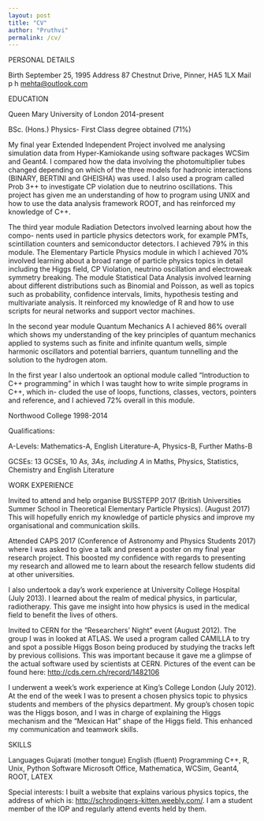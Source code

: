```yaml
---
layout: post
title: "CV"
author: "Pruthvi"
permalink: /cv/
---
```


PERSONAL DETAILS 	

Birth                    September  25, 1995
Address               87 Chestnut Drive, Pinner,  HA5 1LX
Mail                    p h mehta@outlook.com


EDUCATION 	

Queen Mary University of London                                                  2014-present



BSc. (Hons.)  Physics- First  Class degree obtained  (71%)


My final year Extended Independent Project  involved  me analysing  simulation  data from Hyper-Kamiokande using software packages WCSim and Geant4.  I compared  how the  data  involving the  photomultiplier tubes  changed  depending  on which of the  three models for hadronic  interactions (BINARY,  BERTINI and GHEISHA)  was used. I also used a program  called Prob 3++ to investigate CP violation due to neutrino  oscillations. This project  has given me an understanding of how to program  using UNIX and how to use the data  analysis framework ROOT,  and has reinforced  my knowledge of C++.


The third  year module Radiation Detectors  involved learning  about  how the compo- nents  used in particle  physics detectors  work, for example PMTs,  scintillation counters and  semiconductor detectors. I achieved  79% in this  module.  The  Elementary Particle Physics module in which I achieved 70% involved learning about a broad range of particle physics topics in detail  including the Higgs field, CP Violation,  neutrino  oscillation and electroweak symmetry  breaking.  The module Statistical Data  Analysis involved learning about  different distributions such  as Binomial  and  Poisson,  as well as topics  such  as probability, confidence intervals,  limits,  hypothesis  testing  and multivariate analysis.  It reinforced  my knowledge of R and  how to use scripts  for neural  networks  and  support vector machines.


In the second year module Quantum Mechanics A I achieved 86% overall which shows my understanding of the  key principles  of quantum mechanics  applied  to systems  such as finite and infinite quantum wells, simple harmonic  oscillators  and potential barriers, quantum tunnelling  and the solution  to the hydrogen  atom.


In the  first  year  I also undertook an  optional  module  called “Introduction to  C++ programming” in which I was taught how to write simple programs  in C++, which in- cluded the use of loops, functions,  classes, vectors, pointers  and reference, and I achieved
72% overall in this module.


Northwood College                                                                          1998-2014



Qualifications:


A-Levels:    Mathematics-A, English Literature-A, Physics-B,  Further Maths-B


GCSEs: 	13 GCSEs, 10 A*s, 3As, including A* in Maths,  Physics,  Statistics, Chemistry  and English Literature


WORK EXPERIENCE 	

Invited  to attend and help organise BUSSTEPP 2017 (British  Universities  Summer School in Theoretical Elementary Particle Physics).  (August  2017) This will hopefully enrich my knowledge of particle  physics and improve my organisational and communication  skills.


Attended CAPS  2017 (Conference  of Astronomy  and Physics  Students 2017) where I was asked to give a talk  and present a poster  on my final year research  project.  This boosted  my confidence with regards  to presenting  my research  and allowed me to learn about  the research  fellow students did at other  universities.


I also undertook a day’s work experience at University  College Hospital  (July  2013). I learned  about  the realm of medical physics, in particular, radiotherapy. This gave me insight into how physics is used in the medical field to benefit the lives of others.


Invited  to CERN  for the “Researchers’  Night”  event (August  2012). The group I was in looked at ATLAS. We used a program  called CAMILLA to try  and spot a possible Higgs Boson being produced  by studying  the tracks  left by previous collisions. This
was important because it gave me a glimpse of the actual  software used by scientists  at
CERN.  Pictures of the event can be found here: http://cds.cern.ch/record/1482106


I underwent a week’s work experience at King’s College London (July  2012). At the end of the week I was to present a chosen physics topic to physics students and members of the physics department. My group’s chosen topic was the Higgs boson, and I was in charge of explaining  the Higgs mechanism  and the “Mexican Hat”  shape of the Higgs field. This enhanced  my communication and teamwork  skills.


SKILLS 	

Languages       Gujarati (mother  tongue) English (fluent)
Programming     C++, R, Unix, Python
Software        Microsoft Office, Mathematica, WCSim, Geant4, ROOT, LATEX

Special  interests:   I built  a website that explains various physics topics, the address of which is: http://schrodingers-kitten.weebly.com/. I am a student member  of the IOP and regularly  attend events  held by them.
